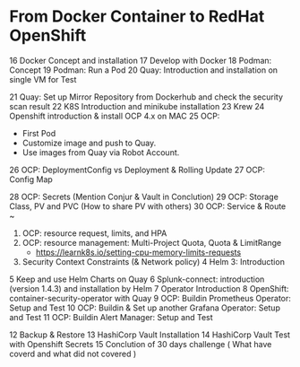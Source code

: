 From Docker Container to RedHat OpenShift
=========================================



16 Docker Concept and installation
17 Develop with Docker
18 Podman: Concept
19 Podman: Run a Pod
20 Quay: Introduction and installation on single VM for Test

21 Quay: Set up Mirror Repository from Dockerhub and check the security scan result
22 K8S Introduction and minikube installation
23 Krew
24 Openshift introduction & install OCP 4.x on MAC
25 OCP:
  - First Pod
  - Customize image and push to Quay.
  - Use images from Quay via Robot Account.

26 OCP: DeploymentConfig vs Deployment & Rolling Update
27 OCP: Config Map

28 OCP: Secrets (Mention Conjur & Vault in Conclution)
29 OCP: Storage Class, PV and PVC (How to share PV with others)
30 OCP: Service & Route
~

1. OCP: resource request, limits, and HPA
2. OCP: resource management: Multi-Project Quota, Quota & LimitRange
    - https://learnk8s.io/setting-cpu-memory-limits-requests
3. Security Context Constraints (& Network policy)
4 Helm 3: Introduction

5 Keep and use Helm Charts on Quay
6 Splunk-connect: introduction (version 1.4.3) and installation by Helm
7 Operator Introduction
8 OpenShift: container-security-operator with Quay
9 OCP: Buildin Prometheus Operator: Setup and Test
10 OCP: Buildin & Set up another Grafana Operator: Setup and Test
11 OCP: Buildin Alert Manager: Setup and Test

12 Backup & Restore
13 HashiCorp Vault Installation
14 HashiCorp Vault Test with Openshift Secrets
15 Conclution of 30 days challenge ( What have coverd and what did not covered )

